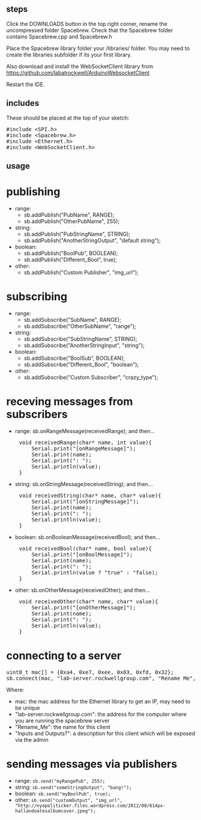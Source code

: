 steps
-------------

Click the DOWNLOADS button in the top right corner, rename the uncompressed folder Spacebrew. Check that the Spacebrew folder contains Spacebrew.cpp and Spacebrew.h

Place the Spacebrew library folder your <arduinosketchfolder>/libraries/ folder. You may need to create the libraries subfolder if its your first library. 

Also download and install the WebSocketClient library from https://github.com/labatrockwell/ArduinoWebsocketClient

Restart the IDE.

includes
--------------

These should be placed at the top of your sketch:

<pre>
#include &lt;SPI.h>
#include &lt;Spacebrew.h>
#include &lt;Ethernet.h>
#include &lt;WebSocketClient.h>
</pre>

usage
--------------
publishing
==============

* range:
    * sb.addPublish("PubName", RANGE);
    * sb.addPublish("OtherPubName", 255);
* string:
    * sb.addPublish("PubStringName", STRING);
    * sb.addPublish("AnotherStringOutput", "default string");
* boolean:
    * sb.addPublish("BoolPub", BOOLEAN);
    * sb.addPublish("Different_Bool", true);
* other:
    * sb.addPublish("Custom Publisher", "img_url");

subscribing
=============
* range:
    * sb.addSubscribe("SubName", RANGE);
    * sb.addSubscribe("OtherSubName", "range");
* string:
    * sb.addSubscribe("SubStringName", STRING);
    * sb.addSubscribe("AnotherStringInput", "string");
* boolean:
    * sb.addSubscribe("BoolSub", BOOLEAN);
    * sb.addSubscribe("Different_Bool", "boolean");
* other:
    * sb.addSubscribe("Custom Subscriber", "crazy_type");

receving messages from subscribers
=========================
* range:
    sb.onRangeMessage(receivedRange);
    and then...
<pre>
    void receivedRange(char* name, int value){
        Serial.print("[onRangeMessage]");
        Serial.print(name);
        Serial.print(": ");
        Serial.println(value);
    }
</pre>
* string:
    sb.onStringMessage(receivedString);
    and then...
<pre>
    void receivedString(char* name, char* value){
        Serial.print("[onStringMessage]");
        Serial.print(name);
        Serial.print(": ");
        Serial.println(value);
    }
</pre>
* boolean:
    sb.onBooleanMessage(receivedBool);
    and then...
<pre>
    void receivedBool(char* name, bool value){
        Serial.print("[onBoolMessage]");
        Serial.print(name);
        Serial.print(": ");
        Serial.println(value ? "true" : "false);
    }
</pre>
* other:
    sb.onOtherMessage(receivedOther);
    and then...
<pre>
    void receivedOther(char* name, char* value){
        Serial.print("[onOtherMessage]");
        Serial.print(name);
        Serial.print(": ");
        Serial.println(value);
    }
</pre>

connecting to a server
=================
<pre>
uint8_t mac[] = {0xa4, 0xe7, 0xee, 0x03, 0xfd, 0x32};
sb.connect(mac, "lab-server.rockwellgroup.com", "Rename_Me", "Inputs and Outputs?");
</pre>
Where:
* mac: the mac address for the Ethernet library to get an IP, may need to be unique
* "lab-server.rockwellgroup.com": the address for the computer where you are running the spacebrew server
* "Rename_Me": the name for this client
* "Inputs and Outputs?": a description for this client which will be exposed via the admin


sending messages via publishers
================
* range:
    ```sb.send("myRangePub", 255);```
* string:
    ```sb.send("someStringOutput", "bang!");```
* boolean:
    ```sb.send("myBoolPub", true);```
* other:
    ```sb.send("customOutput", "img_url", "http://nyopoliticker.files.wordpress.com/2012/08/614px-hallandoatesalbumcover.jpeg");```
